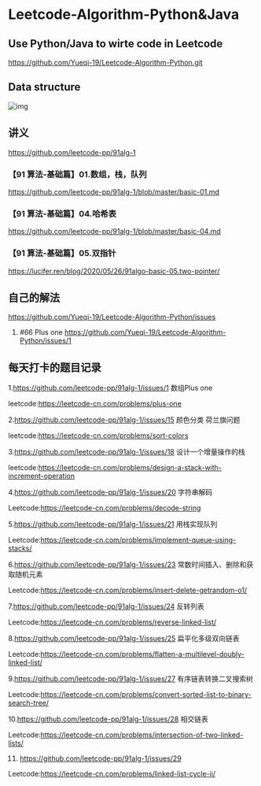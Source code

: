 # Leetcode-Algorithm-Python&Java
## Use Python/Java to wirte code in Leetcode
https://github.com/Yueqi-19/Leetcode-Algorithm-Python.git

## Data structure
![img](https://github.com/Yueqi-19/Leetcode-Algorithm-Python/blob/master/datastructure.png)

## 讲义
https://github.com/leetcode-pp/91alg-1

### 【91 算法-基础篇】01.数组，栈，队列
https://github.com/leetcode-pp/91alg-1/blob/master/basic-01.md
### 【91 算法-基础篇】04.哈希表
https://github.com/leetcode-pp/91alg-1/blob/master/basic-04.md
### 【91 算法-基础篇】05.双指针
https://lucifer.ren/blog/2020/05/26/91algo-basic-05.two-pointer/

## 自己的解法
https://github.com/Yueqi-19/Leetcode-Algorithm-Python/issues

1. #66 Plus one
https://github.com/Yueqi-19/Leetcode-Algorithm-Python/issues/1

## 每天打卡的题目记录
1.https://github.com/leetcode-pp/91alg-1/issues/1 数组Plus one

  leetcode:https://leetcode-cn.com/problems/plus-one

2.https://github.com/leetcode-pp/91alg-1/issues/15 颜色分类 荷兰旗问题

  leetcode:https://leetcode-cn.com/problems/sort-colors

3.https://github.com/leetcode-pp/91alg-1/issues/18 设计一个增量操作的栈

  leetcode:https://leetcode-cn.com/problems/design-a-stack-with-increment-operation

4.https://github.com/leetcode-pp/91alg-1/issues/20 字符串解码

  Leetcode:https://leetcode-cn.com/problems/decode-string

5.https://github.com/leetcode-pp/91alg-1/issues/21 用栈实现队列

  Leetcode:https://leetcode-cn.com/problems/implement-queue-using-stacks/
  
6.https://github.com/leetcode-pp/91alg-1/issues/23 常数时间插入、删除和获取随机元素

  Leetcode:https://leetcode-cn.com/problems/insert-delete-getrandom-o1/
  
7.https://github.com/leetcode-pp/91alg-1/issues/24 反转列表

  Leetcode:https://leetcode-cn.com/problems/reverse-linked-list/
  
8.https://github.com/leetcode-pp/91alg-1/issues/25 扁平化多级双向链表

  Leetcode:https://leetcode-cn.com/problems/flatten-a-multilevel-doubly-linked-list/
  
9.https://github.com/leetcode-pp/91alg-1/issues/27 有序链表转换二叉搜索树

  Leetcode:https://leetcode-cn.com/problems/convert-sorted-list-to-binary-search-tree/
  
10.https://github.com/leetcode-pp/91alg-1/issues/28 相交链表 

   Leetcode:https://leetcode-cn.com/problems/intersection-of-two-linked-lists/
   
11. https://github.com/leetcode-pp/91alg-1/issues/29

  Leetcode:https://leetcode-cn.com/problems/linked-list-cycle-ii/
